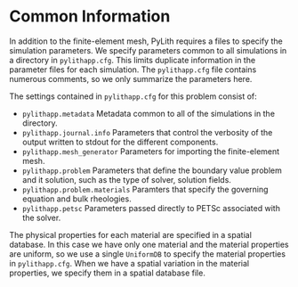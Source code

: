 # Common Information

In addition to the finite-element mesh, PyLith requires a files to specify the simulation parameters.
We specify parameters common to all simulations in a directory in `pylithapp.cfg`.
This limits duplicate information in the parameter files for each simulation.
The `pylithapp.cfg` file contains numerous comments, so we only summarize the parameters here.

The settings contained in `pylithapp.cfg` for this problem consist of:

* `pylithapp.metadata` Metadata common to all of the simulations in the directory.
* `pylithapp.journal.info` Parameters that control the verbosity of the output written to stdout for the different components.
* `pylithapp.mesh_generator` Parameters for importing the finite-element mesh.
* `pylithapp.problem` Parameters that define the boundary value problem and it solution, such as the type of solver, solution fields.
* `pylithapp.problem.materials` Paramters that specify the governing equation and bulk rheologies.
* `pylithapp.petsc` Parameters passed directly to PETSc associated with the solver.

The physical properties for each material are specified in a spatial database.
In this case we have only one material and the material properties are uniform, so we use a single `UniformDB` to specify the material properties in `pylithapp.cfg`.
When we have a spatial variation in the material properties, we specify them in a spatial database file.
